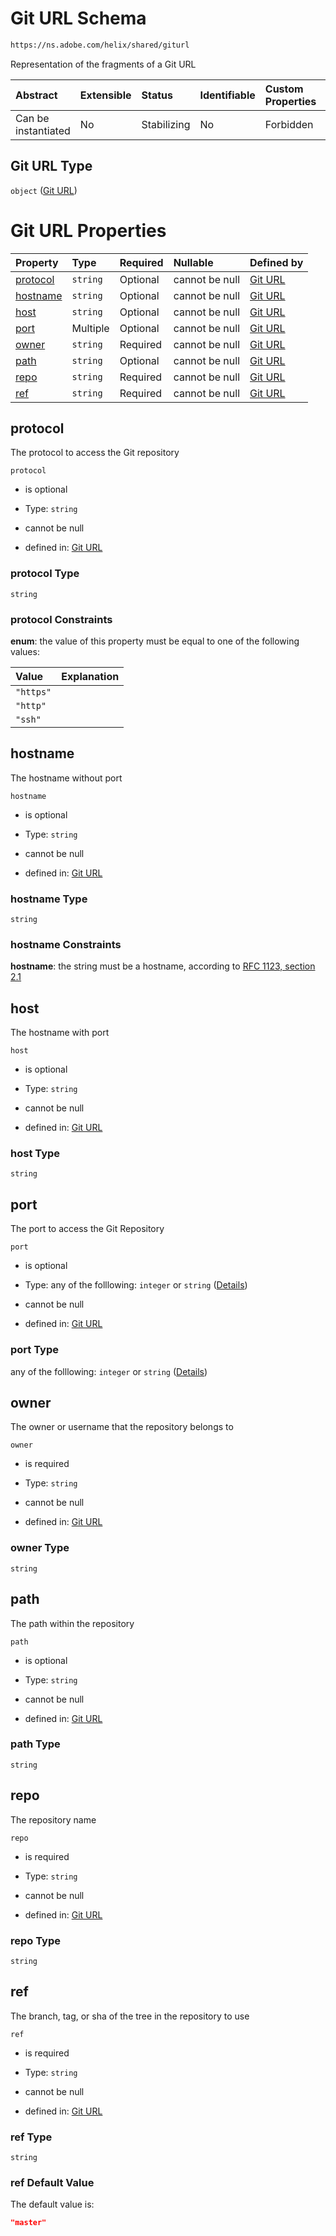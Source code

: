# Git URL Schema

```txt
https://ns.adobe.com/helix/shared/giturl
```

Representation of the fragments of a Git URL

| Abstract            | Extensible | Status      | Identifiable | Custom Properties | Additional Properties | Access Restrictions | Defined In                                                      |
| :------------------ | :--------- | :---------- | :----------- | :---------------- | :-------------------- | :------------------ | :-------------------------------------------------------------- |
| Can be instantiated | No         | Stabilizing | No           | Forbidden         | Forbidden             | none                | [giturl.schema.json](giturl.schema.json "open original schema") |

## Git URL Type

`object` ([Git URL](giturl.md))

# Git URL Properties

| Property              | Type     | Required | Nullable       | Defined by                                                                                               |
| :-------------------- | :------- | :------- | :------------- | :------------------------------------------------------------------------------------------------------- |
| [protocol](#protocol) | `string` | Optional | cannot be null | [Git URL](giturl-properties-protocol.md "https://ns.adobe.com/helix/shared/giturl#/properties/protocol") |
| [hostname](#hostname) | `string` | Optional | cannot be null | [Git URL](giturl-properties-hostname.md "https://ns.adobe.com/helix/shared/giturl#/properties/hostname") |
| [host](#host)         | `string` | Optional | cannot be null | [Git URL](giturl-properties-host.md "https://ns.adobe.com/helix/shared/giturl#/properties/host")         |
| [port](#port)         | Multiple | Optional | cannot be null | [Git URL](giturl-properties-port.md "https://ns.adobe.com/helix/shared/giturl#/properties/port")         |
| [owner](#owner)       | `string` | Required | cannot be null | [Git URL](giturl-properties-owner.md "https://ns.adobe.com/helix/shared/giturl#/properties/owner")       |
| [path](#path)         | `string` | Optional | cannot be null | [Git URL](giturl-properties-path.md "https://ns.adobe.com/helix/shared/giturl#/properties/path")         |
| [repo](#repo)         | `string` | Required | cannot be null | [Git URL](giturl-properties-repo.md "https://ns.adobe.com/helix/shared/giturl#/properties/repo")         |
| [ref](#ref)           | `string` | Required | cannot be null | [Git URL](giturl-properties-ref.md "https://ns.adobe.com/helix/shared/giturl#/properties/ref")           |

## protocol

The protocol to access the Git repository

`protocol`

*   is optional

*   Type: `string`

*   cannot be null

*   defined in: [Git URL](giturl-properties-protocol.md "https://ns.adobe.com/helix/shared/giturl#/properties/protocol")

### protocol Type

`string`

### protocol Constraints

**enum**: the value of this property must be equal to one of the following values:

| Value     | Explanation |
| :-------- | :---------- |
| `"https"` |             |
| `"http"`  |             |
| `"ssh"`   |             |

## hostname

The hostname without port

`hostname`

*   is optional

*   Type: `string`

*   cannot be null

*   defined in: [Git URL](giturl-properties-hostname.md "https://ns.adobe.com/helix/shared/giturl#/properties/hostname")

### hostname Type

`string`

### hostname Constraints

**hostname**: the string must be a hostname, according to [RFC 1123, section 2.1](https://tools.ietf.org/html/rfc1123 "check the specification")

## host

The hostname with port

`host`

*   is optional

*   Type: `string`

*   cannot be null

*   defined in: [Git URL](giturl-properties-host.md "https://ns.adobe.com/helix/shared/giturl#/properties/host")

### host Type

`string`

## port

The port to access the Git Repository

`port`

*   is optional

*   Type: any of the folllowing: `integer` or `string` ([Details](giturl-properties-port.md))

*   cannot be null

*   defined in: [Git URL](giturl-properties-port.md "https://ns.adobe.com/helix/shared/giturl#/properties/port")

### port Type

any of the folllowing: `integer` or `string` ([Details](giturl-properties-port.md))

## owner

The owner or username that the repository belongs to

`owner`

*   is required

*   Type: `string`

*   cannot be null

*   defined in: [Git URL](giturl-properties-owner.md "https://ns.adobe.com/helix/shared/giturl#/properties/owner")

### owner Type

`string`

## path

The path within the repository

`path`

*   is optional

*   Type: `string`

*   cannot be null

*   defined in: [Git URL](giturl-properties-path.md "https://ns.adobe.com/helix/shared/giturl#/properties/path")

### path Type

`string`

## repo

The repository name

`repo`

*   is required

*   Type: `string`

*   cannot be null

*   defined in: [Git URL](giturl-properties-repo.md "https://ns.adobe.com/helix/shared/giturl#/properties/repo")

### repo Type

`string`

## ref

The branch, tag, or sha of the tree in the repository to use

`ref`

*   is required

*   Type: `string`

*   cannot be null

*   defined in: [Git URL](giturl-properties-ref.md "https://ns.adobe.com/helix/shared/giturl#/properties/ref")

### ref Type

`string`

### ref Default Value

The default value is:

```json
"master"
```
